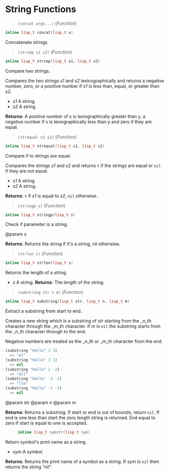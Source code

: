 # String Functions

> `(concat args...)` (_Function_)

```cpp
inline lisp_t concat(lisp_t x)
```

Concatenate strings.

> `(strcmp s1 s2)` (_Function_)

```cpp
inline lisp_t strcmp(lisp_t s1, lisp_t s2)
```

Compare two strings.

Compares the two strings _s1_ and _s2_ lexicographically and returns a
negative number, zero, or a positive number if _s1_ is less than, equal, or
greater than _s2_.

- _s1_ A string.
- _s2_ A string.

**Returns**: A positive number of x is lexiographically greater than y, a
negative number if x is lexiographically less than y and zero if they are
equal.

> `(strequal s1 s2)` (_Function_)

```cpp
inline lisp_t strequal(lisp_t s1, lisp_t s2)
```

Compare if to strings are equal.

Compares the strings _s1_ and _s2_ and returns `t` if the strings are equal
or `nil` if they are not equal.

- _s1_ A string.
- _s2_ A string.

**Returns**: `t` if _s1_ is equal to _s2_, `nil` otherwise.

> `(stringp s)` (_Function_)

```cpp
inline lisp_t stringp(lisp_t s)
```

Check if parameter is a string.

@param s

**Returns**: Returns the string if it's a string, nil otherwise.

> `(strlen s)` (_Function_)

```cpp
inline lisp_t strlen(lisp_t s)
```

Returns the length of a string.

- _s_ A string.
**Returns**: The length of the string.

> `(substring str n m)` (_Function_)

```cpp
inline lisp_t substring(lisp_t str, lisp_t n, lisp_t m)
```

Extract a substring from start to end.

Creates a new string which is a substring of _str_ starting from the _n_th
character through the _m_th character. If _m_ is `nil` the substring starts
from the _n_th character through to the end.

Negative numbers are treated as the _n_th or _m_th character from the
end.

```lisp
(substring "hello" 2 3)
  => "el"
(substring "hello" 2 1)
  => nil
(substring "hello" 2 -2)
  => "ell"
(substring "hello" -3 -1)
  => "llo"
(substring "hello" -1 -3)
  => nil
```

@param str
@param n
@param m

**Returns**: Returns a substring.  If start or end is out of bounds, return
`nil`.  If end is one less than start the zero length string is returned.
End equal to zero if start is equal to one is accepted.

> ```cpp
> inline lisp_t symstr(lisp_t sym)
> ```

Return symbol's print name as a string.

- _sym_ A symbol.

**Returns**: Returns the print name of a symbol as a string. If sym is `nil`
then returns the string "nil".
